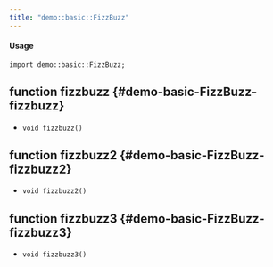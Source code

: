 ```yaml
---
title: "demo::basic::FizzBuzz"
---
```


#### Usage

`import demo::basic::FizzBuzz;`


## function fizzbuzz {#demo-basic-FizzBuzz-fizzbuzz}

* ``void fizzbuzz()``

## function fizzbuzz2 {#demo-basic-FizzBuzz-fizzbuzz2}

* ``void fizzbuzz2()``

## function fizzbuzz3 {#demo-basic-FizzBuzz-fizzbuzz3}

* ``void fizzbuzz3()``

